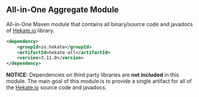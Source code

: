 ## All-in-One Aggregate Module

All-in-One Maven module that contains all binary/source code and javadocs of [Hekate.io](https://github.com/hekate-io/hekate) library.
 
 ```xml
 <dependency>
     <groupId>io.hekate</groupId>
     <artifactId>hekate-all</artifactId>
     <version>3.11.0</version>
 </dependency>
 ```
 **NOTICE:** Dependencies on third party libraries are **not included** in this module. 
             The main goal of this module is to provide a single artifact for all of the [Hekate.io](https://github.com/hekate-io/hekate) 
             source code and javadocs.
